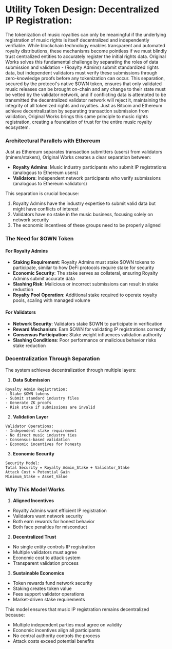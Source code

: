 # Utility Token Design: Decentralized IP Registration:

The tokenization of music royalties can only be meaningful if the underlying registration of music rights is itself decentralized and independently verifiable. While blockchain technology enables transparent and automated royalty distributions, these mechanisms become pointless if we must blindly trust centralized entities to accurately register the initial rights data. Original Works solves this fundamental challenge by separating the roles of data submission and validation - (Roaylty Admins) submit standardized rights data, but independent validators must verify these submissions through zero-knowledge proofs before any tokenization can occur. This separation, secured by the protocol's native $OWN token, ensures that only validated music releases can be brought on-chain and any change to their state must be vetted by the validator network, and if conflicting data is attempted to be transmitted the decentralized validator network will reject it, maintaining the integrity of all tokenized rights and royalties. Just as Bitcoin and Ethereum achieve decentralization by separating transaction submission from validation, Original Works brings this same principle to music rights registration, creating a foundation of trust for the entire music royalty ecosystem.

### Architectural Parallels with Ethereum

Just as Ethereum separates transaction submitters (users) from validators (miners/stakers), Original Works creates a clear separation between:
- **Royalty Admins**: Music industry participants who submit IP registrations (analogous to Ethereum users)
- **Validators**: Independent network participants who verify submissions (analogous to Ethereum validators)

This separation is crucial because:
1. Royalty Admins have the industry expertise to submit valid data but might have conflicts of interest
2. Validators have no stake in the music business, focusing solely on network security
3. The economic incentives of these groups need to be properly aligned

### The Need for $OWN Token

#### For Royalty Admins
- **Staking Requirement**: Royalty Admins must stake $OWN tokens to participate, similar to how DeFi protocols require stake for security
- **Economic Security**: The stake serves as collateral, ensuring Royalty Admins submit accurate data
- **Slashing Risk**: Malicious or incorrect submissions can result in stake reduction
- **Royalty Pool Operation**: Additional stake required to operate royalty pools, scaling with managed volume

#### For Validators
- **Network Security**: Validators stake $OWN to participate in verification
- **Reward Mechanism**: Earn $OWN for validating IP registrations correctly
- **Consensus Participation**: Stake weight influences validation authority
- **Slashing Conditions**: Poor performance or malicious behavior risks stake reduction

### Decentralization Through Separation

The system achieves decentralization through multiple layers:

1. **Data Submission**
```
Royalty Admin Registration:
- Stake $OWN tokens
- Submit standard industry files
- Generate ZK proofs
- Risk stake if submissions are invalid
```

2. **Validation Layer**
```
Validator Operations:
- Independent stake requirement
- No direct music industry ties
- Consensus-based validation
- Economic incentives for honesty
```

3. **Economic Security**
```
Security Model:
Total Security = Royalty Admin_Stake + Validator_Stake
Attack Cost > Potential_Gain
Minimum_Stake ∝ Asset_Value
```

### Why This Model Works

1. **Aligned Incentives**
- Royalty Admins want efficient IP registration
- Validators want network security
- Both earn rewards for honest behavior
- Both face penalties for misconduct

2. **Decentralized Trust**
- No single entity controls IP registration
- Multiple validators must agree
- Economic cost to attack system
- Transparent validation process

3. **Sustainable Economics**
- Token rewards fund network security
- Staking creates token value
- Fees support validator operations
- Market-driven stake requirements

This model ensures that music IP registration remains decentralized because:
- Multiple independent parties must agree on validity
- Economic incentives align all participants
- No central authority controls the process
- Attack costs exceed potential benefits
